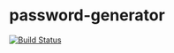 # password-generator
[![Build Status](https://travis-ci.org/iv522-sibsutis/password-generator.svg?branch=master)](https://travis-ci.org/iv522-sibsutis/password-generator)
